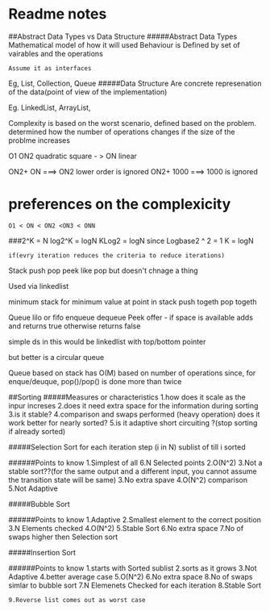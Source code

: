 # Readme notes

##Abstract Data Types vs Data Structure
#####Abstract Data Types
    Mathematical model of how it will used
    Behaviour is Defined by set of vairables and the operations

    Assume it as interfaces
    
Eg, List, Collection, Queue
#####Data Structure 
    Are concrete represenation of the data(point of view of the implementation)
    
Eg. LinkedList, ArrayList, 


Complexity
    is based on the worst scenario, defined based on the problem.
    determined how the number of operations changes if the size of the problme increases


O1 
ON2 quadratic square - > 
ON linear

ON2+ ON ===> ON2 lower order is ignored
ON2+ 1000 ===> 1000 is ignored

# preferences on the complexicity
    O1 < ON < ON2 <ON3 < ONN
  
  
###2^K = N
    log2^K = logN
    KLog2 = logN
    since Logbase2 ^ 2 = 1
    K = logN
    
    if(evry iteration reduces the criteria to reduce iterations)
    

Stack
    push
    pop
    peek like pop but doesn't chnage a thing

Used via linkedlist    

minimum stack for minimum value at point in stack
    push togeth
    pop togeth
    
    
Queue
    lilo or fifo
    enqueue
    dequeue
    Peek
    offer - if space is available adds and returns true otherwise returns false

simple ds in this would be linkedlist with top/bottom pointer 

but better is a circular queue

Queue based on stack 
    has O(M) based on number of operations since, for enque/deuque, pop()/pop() is done more than twice
    
##Sorting
#####Measures or characteristics
    1.how does it scale as the inpur increses
    2.does it need extra space for the information during sorting
    3.is it stable?
    4.comparison and swaps performed (heavy operation)
           does it work better for nearly sorted?
    5.is it adaptive
        short circuiting ?(stop sorting if already sorted)
        
#####Selection Sort
    for each iteration step (i in N)
    sublist of till i sorted
    
######Points to know
    1.Simplest of all
    6.N Selected points
    2.O(N^2)
    3.Not a stable sort??(for the same output and a different input, you cannot assume the transition state will be same)
    3.No extra spave
    4.O(N^2) comparison
    5.Not Adaptive

#####Bubble Sort    

######Points to know
    1.Adaptive
    2.Smallest element to the correct position
    3.N Elements checked
    4.O(N^2)
    5.Stable Sort
    6.No extra space
    7.No of swaps higher then Selection sort
    
#####Insertion Sort    

######Points to know
    1.starts with Sorted sublist
    2.sorts as it grows
    3.Not Adaptive
    4.better average case
    5.O(N^2)
    6.No extra space
    8.No of swaps simlar to bubble sort
    7.N Elemenets Checked for each iteration
    8.Stable Sort
    
    9.Reverse list comes out as worst case
    